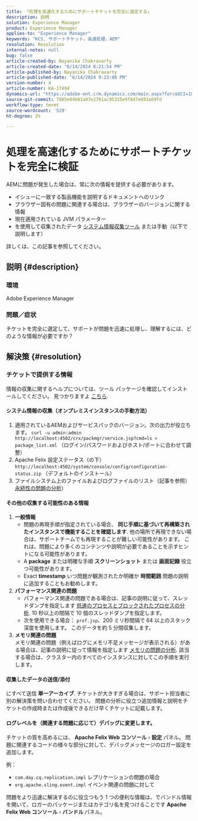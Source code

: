 ```yaml
---
title: 「処理を高速化するためにサポートチケットを完全に選定する」
description: 説明
solution: Experience Manager
product: Experience Manager
applies-to: "Experience Manager"
keywords: "KCS, サポートチケット，高速処理，AEM"
resolution: Resolution
internal-notes: null
bug: false
article-created-by: Nayanika Chakravarty
article-created-date: "6/14/2024 8:21:54 PM"
article-published-by: Nayanika Chakravarty
article-published-date: "6/14/2024 9:23:08 PM"
version-number: 4
article-number: KA-17494
dynamics-url: "https://adobe-ent.crm.dynamics.com/main.aspx?forceUCI=1&pagetype=entityrecord&etn=knowledgearticle&id=e0841aba-8b2a-ef11-840b-6045bd006704"
source-git-commit: 7885e04b91a07e2701ac95315e9f847e693a69fd
workflow-type: tm+mt
source-wordcount: '529'
ht-degree: 2%

---
```


# 処理を高速化するためにサポートチケットを完全に検証


AEMに問題が発生した場合は、常に次の情報を提供する必要があります。

- イシューに一致する製品機能を説明するドキュメントへのリンク
- ブラウザー固有の問題に関連する場合は、ブラウザーのバージョンに関する情報
- 現在適用されている JVM パラメーター
- を使用して収集されたデータ [システム情報収集ツール](https://helpx.adobe.com/experience-manager/kb/support-info-collector.html) または手動（以下で説明します）


詳しくは、この記事を参照してください。

## 説明 {#description}


### <b>環境</b>

Adobe Experience Manager

### <b>問題／症状</b>

チケットを完全に選定して、サポートが問題を迅速に処理し、理解するには、どのような情報が必要ですか？




## 解決策 {#resolution}


### <b>チケットで提供する情報</b>

情報の収集に関するヘルプについては、ツール パッケージを確認してインストールしてください。 見つかりますよ [こちら](https://helpx.adobe.com/experience-manager/kb/index/tools.html).

#### <b>システム情報の収集（オンプレミスインスタンスの手動方法）</b>

1. 適用されているAEMおよびサービスパックのバージョン。次の出力が役立ちます。 `curl -u admin:admin http://localhost:4502/crx/packmgr/service.jsp?cmd=ls > package_list.xml` （ログイン/パスワードおよびホスト/ポートに合わせて調整）
2. Apache Felix 設定ステータス（の下） `http://localhost:4502/system/console/config/configuration-status.zip` （デフォルトのインストール）
3. ファイルシステム上のファイルおよびログファイルのリスト（記事を参照） [永続性の問題の分析](https://helpx.adobe.com/experience-manager/kb/AnalyzePersistenceProblems.html)）


#### <b>その他の収集する可能性のある情報</b>

1. <b>一般情報</b>
   - 問題の再現手順が指定されている場合、 <b>同じ手順に基づいて再構築されたインスタンスで機能することを確認します</b>. 他の場所で再現できない場合は、サポートチームでも再現することが難しい可能性があります。 これは、問題により多くのコンテンツや説明が必要であることを示すヒントになる可能性があります。
   - A <b>package</b> または明確な手順 <b>スクリーンショット</b> または <b>画面記録</b> 役立つ可能性があります。
   - Exact <b>timestamp</b> いつ問題が観測されたか明確か <b>時間範囲</b> 問題の説明に追加することもお勧めします。
2. <b>パフォーマンス関連の問題</b>
   - パフォーマンス関連の問題である場合は、記事の説明に従って、スレッドダンプを指定します [低速のプロセスとブロックされたプロセスの分析](https://helpx.adobe.com/experience-manager/kb/AnalyzeSlowAndBlockedProcesses.html). 10 秒以上の間隔で 10 個のスレッドダンプを指定します。
   - 次を使用できる場合： `prof.jsp`、200 ミリ秒間隔で 64 以上のスタック深度を使用します。 このデータを約 5 分間収集します。
3. <b>メモリ関連の問題</b>\
   メモリ関連の問題（例えばログにメモリ不足メッセージが表示される）がある場合は、記事の説明に従って情報を指定します [メモリの問題の分析](https://experienceleague.adobe.com/docs/experience-cloud-kcs/kbarticles/KA-17482.html?lang=en). 該当する場合は、クラスター内のすべてのインスタンスに対してこの手順を実行します。


#### <b>収集したデータの送信/添付</b>

にすべて送信 <b>単一アーカイブ</b>. チケットが大きすぎる場合は、サポート担当者に別の解決策を問い合わせてください。 問題の分析に役立つ追加情報と説明をチケットの作成時または作成後できるだけ早くチケットに記載します。

#### <b>ログレベルを（関連する問題に応じて）デバッグに変更します。</b>

チケットの質を高めるには、 <b>Apache Felix Web コンソール</b> › <b>設定</b> パネル。 問題に関連するコードの様々な部分に対して、デバッグメッセージのロガー設定を追加します。

例：

- `com.day.cq.replication.impl` レプリケーションの問題の場合
- `org.apache.sling.event.impl` イベント関連の問題に対して




問題をより迅速に解決するのに役立つもう 1 つの便利な情報は、でバンドル情報を開いて、ロガーのパッケージまたはカテゴリ名を見つけることです <b>Apache Felix Web コンソール</b> › <b>バンドル </b>パネル。

